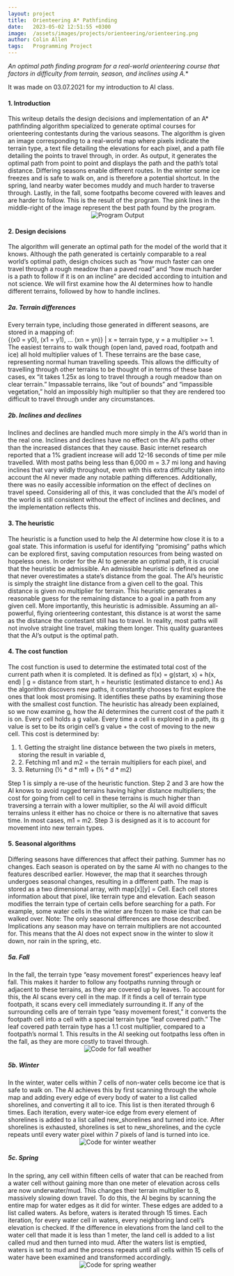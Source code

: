 ```yaml
---
layout: project
title:  Orienteering A* Pathfinding
date:   2023-05-02 12:51:55 +0300
image:  /assets/images/projects/orienteering/orienteering.png
author: Colin Allen
tags:   Programming Project
---
```


**An optimal path finding program for a real-world orienteering course that factors in difficulty from terrain, season, and inclines using A*.**

It was made on 03.07.2021 for my introduction to AI class.

<h4>1. Introduction</h4>
This writeup details the design decisions and implementation of an A*
pathfinding algorithm specialized to generate optimal courses for
orienteering contestants during the various seasons. The algorithm is
given an image corresponding to a real-world map where pixels indicate
the terrain type, a text file detailing the elevations for each pixel, and a
path file detailing the points to travel through, in order. As output, it
generates the optimal path from point to point and displays the path and
the path’s total distance. Differing seasons enable different routes. In the
winter some ice freezes and is safe to walk on, and is therefore a potential
shortcut. In the spring, land nearby water becomes muddy and much
harder to traverse through. Lastly, in the fall, some footpaths become
covered with leaves and are harder to follow.  This is the result of the program.  The pink lines in the middle-right of the image represent the best path found by the program.
<div style="text-align: center;">
  <img src="/assets/images/projects/orienteering/orienteering-cover.png" alt="Program Output">
</div>
<h4>2. Design decisions</h4>
The algorithm will generate an optimal path for the model of the world
that it knows. Although the path generated is certainly comparable to a
real world’s optimal path, design choices such as “how much faster can one
travel through a rough meadow than a paved road” and “how much harder
is a path to follow if it is on an incline” are decided according to intuition
and not science. We will first examine how the AI determines how to
handle different terrains, followed by how to handle inclines.
<h5>2a. Terrain differences</h5>
Every terrain type, including those generated in different seasons, are
stored in a mapping of:
<div class="text-center">
{(x0 = y0), (x1 = y1), … (xn = yn)} | x = terrain type, y = a multiplier >= 1.
</div>
The easiest terrains to walk though (open land, paved road, footpath and
ice) all hold multiplier values of 1. These terrains are the base case,
representing normal human travelling speeds. This allows the difficulty of
travelling through other terrains to be thought of in terms of these base
cases, ex “it takes 1.25x as long to travel through a rough meadow than on
clear terrain.” Impassable terrains, like “out of bounds” and “impassible
vegetation,” hold an impossibly high multiplier so that they are rendered
too difficult to travel through under any circumstances.

<h5>2b. Inclines and declines</h5>
Inclines and declines are handled much more simply in the AI’s world than
in the real one. Inclines and declines have no effect on the AI’s paths other
than the increased distances that they cause. Basic internet research
reported that a 1% gradient increase will add 12-16 seconds of time per
mile travelled. With most paths being less than 6,000 m = 3.7 mi long and
having inclines that vary wildly throughout, even with this extra difficulty
taken into account the AI never made any notable pathing differences.
Additionally, there was no easily accessible information on the effect of
declines on travel speed. Considering all of this, it was concluded that the
AI’s model of the world is still consistent without the effect of inclines and
declines, and the implementation reflects this.

<h4>3. The heuristic</h4>
The heuristic is a function used to help the AI determine how close it is to a
goal state. This information is useful for identifying “promising” paths
which can be explored first, saving computation resources from being
wasted on hopeless ones. In order for the AI to generate an optimal path, it
is crucial that the heuristic be admissible. An admissible heuristic is
defined as one that never overestimates a state’s distance from the goal.
The AI’s heuristic is simply the straight line distance from a given cell to the
goal. This distance is given no multiplier for terrain.
This heuristic generates a reasonable guess for the remaining distance to a
goal in a path from any given cell. More importantly, this heuristic is
admissible. Assuming an all-powerful, flying orienteering contestant, this
distance is at worst the same as the distance the contestant still has to
travel. In reality, most paths will not involve straight line travel, making
them longer. This quality guarantees that the AI’s output is the optimal
path.

<h4>4. The cost function</h4>
The cost function is used to determine the estimated total cost of the
current path when it is completed. It is defined as
f(x) = g(start, x) + h(x, end) | g = distance from start, h = heuristic (estimated
distance to end.)
As the algorithm discovers new paths, it constantly chooses to first explore
the ones that look most promising. It identifies these paths by examining
those with the smallest cost function. The heuristic has already been
explained, so we now examine g, how the AI determines the current cost of
the path it is on.
Every cell holds a g value. Every time a cell is explored in a path, its g
value is set to be its origin cell’s g value + the cost of moving to the new cell.
This cost is determined by:
<ol>
<li>1. Getting the straight line distance between the two pixels in meters,
storing the result in variable d,</li>
<li>2. Fetching m1 and m2 = the terrain multipliers for each pixel, and</li>
<li>3. Returning (½ * d * m1) + (½ * d * m2)</li>
</ol>
Step 1 is simply a re-use of the heuristic function. Step 2 and 3 are how the
AI knows to avoid rugged terrains having higher distance multipliers; the
cost for going from cell to cell in these terrains is much higher than
traversing a terrain with a lower multiplier, so the AI will avoid difficult
terrains unless it either has no choice or there is no alternative that saves
time. In most cases, m1 = m2. Step 3 is designed as it is to account for
movement into new terrain types.

<h4>5. Seasonal algorithms</h4>
Differing seasons have differences that affect their pathing. Summer has
no changes. Each season is operated on by the same AI with no changes to
the features described earlier. However, the map that it searches through
undergoes seasonal changes, resulting in a different path. The map is
stored as a two dimensional array, with map[x][y] = Cell. Each cell stores
information about that pixel, like terrain type and elevation. Each season
modifies the terrain type of certain cells before searching for a path. For
example, some water cells in the winter are frozen to make ice that can be
walked over.
Note: The only seasonal differences are those described. Implications any
season may have on terrain multipliers are not accounted for. This means
that the AI does not expect snow in the winter to slow it down, nor rain in
the spring, etc.

<h5>5a. Fall</h5>
In the fall, the terrain type “easy movement forest” experiences heavy leaf
fall. This makes it harder to follow any footpaths running through or
adjacent to these terrains, as they are covered up by leaves. To account for
this, the AI scans every cell in the map. If it finds a cell of terrain type
footpath, it scans every cell immediately surrounding it. If any of the
surrounding cells are of terrain type “easy movement forest,” it converts
the footpath cell into a cell with a special terrain type “leaf covered path.”
The leaf covered path terrain type has a 1.1 cost multiplier, compared to a
footpath’s normal 1. This results in the AI seeking out footpaths less often
in the fall, as they are more costly to travel through.
<div style="text-align: center;">
  <img src="/assets/images/projects/orienteering/fall-code.png" alt="Code for fall weather">
</div>

<h5>5b. Winter</h5>
In the winter, water cells within 7 cells of non-water cells become ice that
is safe to walk on. The AI achieves this by first scanning through the whole
map and adding every edge of every body of water to a list called
shorelines, and converting it all to ice. This list is then iterated through 6
times. Each iteration, every water-ice edge from every element of
shorelines is added to a list called new_shorelines and turned into ice. After
shorelines is exhausted, shorelines is set to new_shorelines, and the cycle
repeats until every water pixel within 7 pixels of land is turned into ice.
<div style="text-align: center;">
  <img src="/assets/images/projects/orienteering/winter-code.png" alt="Code for winter weather">
</div>
    
<h5>5c. Spring</h5>
In the spring, any cell within fifteen cells of water that can be reached from
a water cell without gaining more than one meter of elevation across cells
are now underwater/mud. This changes their terrain multiplier to 8,
massively slowing down travel.
To do this, the AI begins by scanning the entire map for water edges as it
did for winter. These edges are added to a list called waters. As before,
waters is iterated through 15 times. Each iteration, for every water cell in
waters, every neighboring land cell’s elevation is checked. If the difference
in elevations from the land cell to the water cell that made it is less than 1
meter, the land cell is added to a list called mud and then turned into mud.
After the waters list is emptied, waters is set to mud and the process repeats
until all cells within 15 cells of water have been examined and transformed
accordingly.
<div style="text-align: center;">
  <img src="/assets/images/projects/orienteering/spring-code.png" alt="Code for spring weather">
</div>
